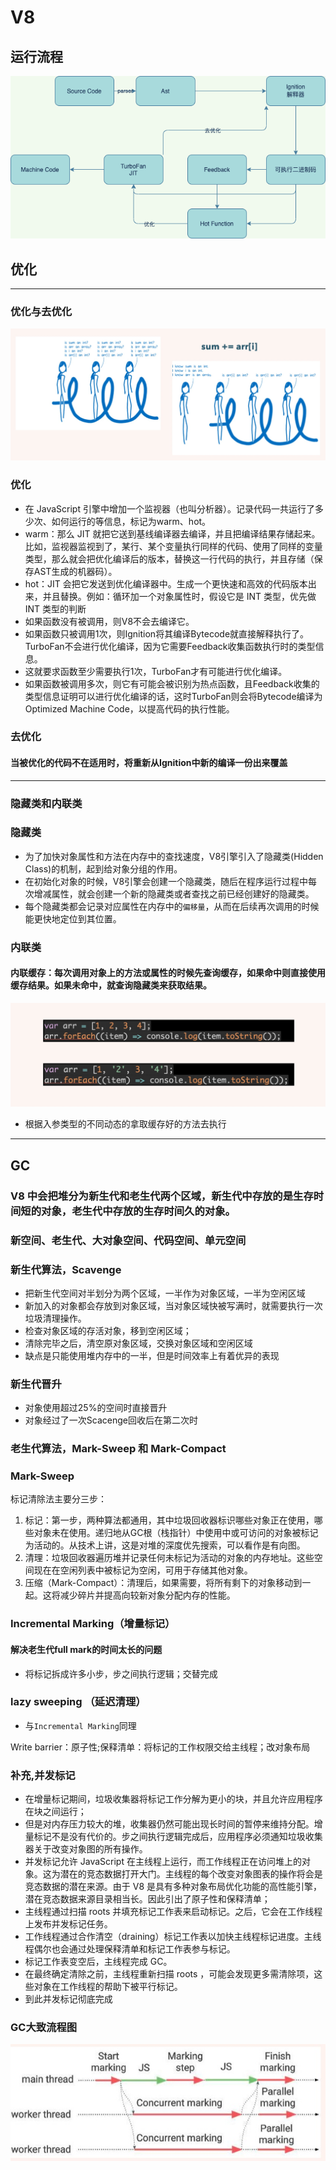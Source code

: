 # V8
## 运行流程	
![v8](./resource/v8.png)

## 优化
----
### 优化与去优化
![1](./resource/优化与去优化.jpg)
### 优化
- 在 JavaScript 引擎中增加一个监视器（也叫分析器）。记录代码一共运行了多少次、如何运行的等信息，标记为warm、hot。
- warm：那么 JIT 就把它送到基线编译器去编译，并且把编译结果存储起来。比如，监视器监视到了，某行、某个变量执行同样的代码、使用了同样的变量类型，那么就会把优化编译后的版本，替换这一行代码的执行，并且存储（保存AST生成的机器码）。
- hot：JIT 会把它发送到优化编译器中。生成一个更快速和高效的代码版本出来，并且替换。例如：循环加一个对象属性时，假设它是 INT 类型，优先做 INT 类型的判断
-  如果函数没有被调用，则V8不会去编译它。
-  如果函数只被调用1次，则Ignition将其编译Bytecode就直接解释执行了。TurboFan不会进行优化编译，因为它需要Feedback收集函数执行时的类型信息。
-  这就要求函数至少需要执行1次，TurboFan才有可能进行优化编译。
-  如果函数被调用多次，则它有可能会被识别为热点函数，且Feedback收集的类型信息证明可以进行优化编译的话，这时TurboFan则会将Bytecode编译为Optimized Machine Code，以提高代码的执行性能。
   
### 去优化
#### 当被优化的代码不在适用时，将重新从Ignition中新的编译一份出来覆盖

----
### 隐藏类和内联类
### 隐藏类
- 为了加快对象属性和方法在内存中的查找速度，V8引擎引入了隐藏类(Hidden Class)的机制，起到给对象分组的作用。
- 在初始化对象的时候，V8引擎会创建一个隐藏类，随后在程序运行过程中每次增减属性，就会创建一个新的隐藏类或者查找之前已经创建好的隐藏类。
- 每个隐藏类都会记录对应属性在内存中的`偏移量`，从而在后续再次调用的时候能更快地定位到其位置。

### 内联类
#### 内联缓存：每次调用对象上的方法或属性的时候先查询缓存，如果命中则直接使用缓存结果。如果未命中，就查询隐藏类来获取结果。
![内联类](./resource/内联类.jpg)
- 根据入参类型的不同动态的拿取缓存好的方法去执行

----

## GC
### V8 中会把堆分为新生代和老生代两个区域，新生代中存放的是生存时间短的对象，老生代中存放的生存时间久的对象。
### 新空间、老生代、大对象空间、代码空间、单元空间

### 新生代算法，Scavenge
- 把新生代空间对半划分为两个区域，一半作为对象区域，一半为空闲区域
- 新加入的对象都会存放到对象区域，当对象区域快被写满时，就需要执行一次垃圾清理操作。
- 检查对象区域的存活对象，移到空闲区域；
- 清除完毕之后，清空原对象区域，交换对象区域和空闲区域
- 缺点是只能使用堆内存中的一半，但是时间效率上有着优异的表现

### 新生代晋升
- 对象使用超过25%的空间时直接晋升
- 对象经过了一次Scacenge回收后在第二次时

### 老生代算法，Mark-Sweep 和 Mark-Compact

### Mark-Sweep
标记清除法主要分三步：

1. 标记：第一步，两种算法都通用，其中垃圾回收器标识哪些对象正在使用，哪些对象未在使用。递归地从GC根（栈指针）中使用中或可访问的对象被标记为活动的。从技术上讲，这是对堆的深度优先搜索，可以看作是有向图。
2. 清理：垃圾回收器遍历堆并记录任何未标记为活动的对象的内存地址。这些空间现在在空闲列表中被标记为空闲，可用于存储其他对象。
3. 压缩（Mark-Compact）：清理后，如果需要，将所有剩下的对象移动到一起。这将减少碎片并提高向较新对象分配内存的性能。
<!-- 
将所有的指针（变量名）和分配出去的内存打上标记。
从栈区开始查找所有可用的变量名，清除这些变量名的标记，并且清除它们指向的内存的标记。
标记清除结束后，回收所有仍然带有标记的内存（说明没有一个有效的变量名指向这块内存）。
经历过一次 Mark-Sweep （标记清楚）之后，内存的空间将会变得不连续，这样会对后续内存分配造成问题；与Mark-Sweep是对未标记的对象立即进行回收，Mark-Compact则是将存活的对象移动到一边，然后再清理端边界外的内存。 -->

### Incremental Marking（增量标记）
#### 解决老生代full mark的时间太长的问题
- 将标记拆成许多小步，步之间执行逻辑；交替完成

### lazy sweeping （延迟清理）
- 与`Incremental Marking`同理

Write barrier：原子性;保释清单：将标记的工作权限交给主线程；改对象布局

### 补充,并发标记
- 在增量标记期间，垃圾收集器将标记工作分解为更小的块，并且允许应用程序在块之间运行； 
- 但是对内存压力较大的堆，收集器仍然可能出现长时间的暂停来维持分配。增量标记不是没有代价的。步之间执行逻辑完成后，应用程序必须通知垃圾收集器关于改变对象图的所有操作。
- 并发标记允许 JavaScript 在主线程上运行，而工作线程正在访问堆上的对象。这为潜在的竞态数据打开大门。主线程的每个改变对象图表的操作将会是竞态数据的潜在来源。由于 V8 是具有多种对象布局优化功能的高性能引擎，潜在竞态数据来源目录相当长。因此引出了原子性和保释清单；
- 主线程通过扫描 roots 并填充标记工作表来启动标记。之后，它会在工作线程上发布并发标记任务。
- 工作线程通过合作清空（draining）标记工作表以加快主线程标记进度。主线程偶尔也会通过处理保释清单和标记工作表参与标记。
- 标记工作表变空后，主线程完成 GC。
- 在最终确定清除之前，主线程重新扫描 roots ，可能会发现更多需清除项，这些对象在工作线程的帮助下被平行标记。
- 到此并发标记彻底完成
  
### GC大致流程图
![gc](./resource/gc.jpg)